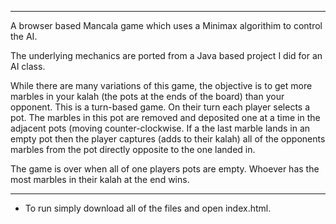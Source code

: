 -----------------------------------------------------------------------------------------------------------------------------------------
A browser based Mancala game which uses a Minimax algorithim to control the AI.

The underlying mechanics are ported from a Java based project I did for an AI class.

While there are many variations of this game, the objective is to get more marbles in your kalah (the pots at the ends of the board) than your opponent.
This is a turn-based game.  On their turn each player selects a pot.  The marbles in this pot are removed and deposited one at a time in the adjacent pots (moving counter-clockwise.  If a the last marble lands in an empty pot then the player captures (adds to their kalah) all of the opponents marbles from the pot directly opposite to the one landed in.

The game is over when all of one players pots are empty.  Whoever has the most marbles in their kalah at the end wins.

-----------------------------------------------------------------------------------------------------------------------------------------

* To run simply download all of the files and open index.html.
 
